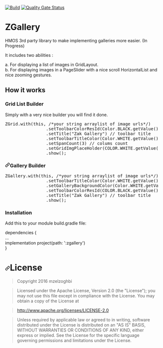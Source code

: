 [![Build](https://github.com/applibgroup/ZGallery/actions/workflows/main.yml/badge.svg)](https://github.com/applibgroup/ZGallery/actions/workflows/main.yml)
[![Quality Gate Status](https://sonarcloud.io/api/project_badges/measure?project=applibgroup_ZGallery&metric=alert_status)](https://sonarcloud.io/dashboard?id=applibgroup_ZGallery)

<h1>ZGallery</h1>
HMOS 3rd party library to make implementing galleries more easier.  (In Progress)

It includes two abilities :

  a. For displaying a list of images in GridLayout.<br/>
  b. For displaying images in a PageSlider with a nice scroll HorizontalList and nice zooming gestures.

<h2>How it works</h2>

<h3>Grid List Builder</h3>

Simply with a very nice builder you will find it done.

<div class="highlight highlight-source-java position-relative" data-snippet-clipboard-copy-content="ZGrid.with(this, /*your string arraylist of image urls*/)
                .setToolbarColorResId(Color.BLACK.getValue()) // toolbar color
                .setTitle(&quot;ZGallery&quot;) // toolbar title
                .setToolbarTitleColor(Color.WHITE.getvalue()) // toolbar title color
                .setSpanCount(3) // colums count
                .setGridImgPlaceHolder(Color.BLACK.getValue()) // color placeholder for the grid image until it loads
                .show();
"><pre><span class="pl-smi">ZGrid</span><span class="pl-k">.</span>with(<span class="pl-c1">this</span>, <span class="pl-c"><span class="pl-c">/*</span>your string arraylist of image urls<span class="pl-c">*/</span></span>)
                .setToolbarColorResId(<span class="pl-smi">Color</span><span class="pl-k">.</span>BLACK<span class="pl-k">.</span>getValue()) <span class="pl-c"><span class="pl-c">//</span> toolbar color</span>
                .setTitle(<span class="pl-s"><span class="pl-pds">"</span>Zak Gallery<span class="pl-pds">"</span></span>) <span class="pl-c"><span class="pl-c">//</span> toolbar title</span>
                .setToolbarTitleColor(<span class="pl-smi">Color</span><span class="pl-c1"><span class="pl-k">.</span>WHITE.getValue()</span>) <span class="pl-c"><span class="pl-c">//</span> toolbar title color</span>
                .setSpanCount(<span class="pl-c1">3</span>) <span class="pl-c"><span class="pl-c">//</span> colums count</span>
                .setGridImgPlaceHolder(<span class="pl-smi">COLOR</span><span class="pl-k">.</span>WHITE<span class="pl-k">.</span>getValue()) <span class="pl-c"><span class="pl-c">//</span> color placeholder for the grid image until it loads</span>
                .show();</pre></div>
<h3><a id="user-content-gallery-builder" class="anchor" aria-hidden="true" href="#gallery-builder"><svg class="octicon octicon-link" viewBox="0 0 16 16" version="1.1" width="16" height="16" aria-hidden="true"><path fill-rule="evenodd" d="M7.775 3.275a.75.75 0 001.06 1.06l1.25-1.25a2 2 0 112.83 2.83l-2.5 2.5a2 2 0 01-2.83 0 .75.75 0 00-1.06 1.06 3.5 3.5 0 004.95 0l2.5-2.5a3.5 3.5 0 00-4.95-4.95l-1.25 1.25zm-4.69 9.64a2 2 0 010-2.83l2.5-2.5a2 2 0 012.83 0 .75.75 0 001.06-1.06 3.5 3.5 0 00-4.95 0l-2.5 2.5a3.5 3.5 0 004.95 4.95l1.25-1.25a.75.75 0 00-1.06-1.06l-1.25 1.25a2 2 0 01-2.83 0z"></path></svg></a>Gallery Builder</h3>
<div class="highlight highlight-source-java position-relative" data-snippet-clipboard-copy-content="ZGallery.with(this, /*your string arraylist of image urls*/)
                .setToolbarTitleColor(Color.WHITE.getValue()) // toolbar title color
                .setGalleryBackgroundColor(Color.WHITE.getValue()) // activity background color
                .setToolbarColorResId(Color.BLACK.getValue()) // toolbar color
                .setTitle(&quot;ZGallery&quot;) // toolbar title
                .show();
"><pre><span class="pl-smi">ZGallery</span><span class="pl-k">.</span>with(<span class="pl-c1">this</span>, <span class="pl-c"><span class="pl-c">/*</span>your string arraylist of image urls<span class="pl-c">*/</span></span>)
                .setToolbarTitleColor(<span class="pl-smi">Color</span><span class="pl-c1"><span class="pl-k">.</span>WHITE.getValue()</span>) <span class="pl-c"><span class="pl-c">//</span> toolbar title color</span>
                .setGalleryBackgroundColor(<span class="pl-smi">Color</span><span class="pl-c1"><span class="pl-k">.</span>WHITE.getValue()</span>) <span class="pl-c"><span class="pl-c">//</span> activity background color</span>
                .setToolbarColorResId(<span class="pl-smi">COLOR</span><span class="pl-k">.</span>BLACK<span class="pl-k">.</span>getValue()) <span class="pl-c"><span class="pl-c">//</span> toolbar color</span>
                .setTitle(<span class="pl-s"><span class="pl-pds">"</span>Zak Gallery<span class="pl-pds">"</span></span>) <span class="pl-c"><span class="pl-c">//</span> toolbar title</span>
                .show();</pre></div>

<h3>Installation</h3>

Add this to your module build.gradle file:

dependencies {<br/>
  ...<br/>
    implementation project(path: ':zgallery')<br/>
}<br/>

<h1><a id="user-content-license" class="anchor" aria-hidden="true" href="#license"><svg class="octicon octicon-link" viewBox="0 0 16 16" version="1.1" width="16" height="16" aria-hidden="true"><path fill-rule="evenodd" d="M7.775 3.275a.75.75 0 001.06 1.06l1.25-1.25a2 2 0 112.83 2.83l-2.5 2.5a2 2 0 01-2.83 0 .75.75 0 00-1.06 1.06 3.5 3.5 0 004.95 0l2.5-2.5a3.5 3.5 0 00-4.95-4.95l-1.25 1.25zm-4.69 9.64a2 2 0 010-2.83l2.5-2.5a2 2 0 012.83 0 .75.75 0 001.06-1.06 3.5 3.5 0 00-4.95 0l-2.5 2.5a3.5 3.5 0 004.95 4.95l1.25-1.25a.75.75 0 00-1.06-1.06l-1.25 1.25a2 2 0 01-2.83 0z"></path></svg></a>License</h1>
<blockquote>
<p>Copyright 2016 mzelzoghbi</p>
</blockquote>
<blockquote>
<p>Licensed under the Apache License, Version 2.0 (the "License"); you may not use this file except in compliance with the License. You may obtain a copy of the License at</p>
</blockquote>
<blockquote>
<p><a href="http://www.apache.org/licenses/LICENSE-2.0" rel="nofollow">http://www.apache.org/licenses/LICENSE-2.0</a></p>
</blockquote>
<blockquote>
<p>Unless required by applicable law or agreed to in writing, software distributed under the License is distributed on an "AS IS" BASIS, WITHOUT WARRANTIES OR CONDITIONS OF ANY KIND, either express or implied. See the License for the specific language governing permissions and limitations under the License.</p>
</blockquote>
